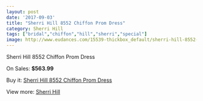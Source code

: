 ```yaml
---
layout: post
date: '2017-09-03'
title: "Sherri Hill 8552 Chiffon Prom Dress"
category: Sherri Hill
tags: ["bridal","chiffon","hill","sherri","special"]
image: http://www.eudances.com/15539-thickbox_default/sherri-hill-8552-chiffon-prom-dress.jpg
---
```

Sherri Hill 8552 Chiffon Prom Dress

On Sales: **$563.99**
<a href="https://www.eudances.com/en/sherri-hill/4595-sherri-hill-8552-chiffon-prom-dress.html"><amp-img layout="responsive" width="600" height="600" src="//www.eudances.com/15539-thickbox_default/sherri-hill-8552-chiffon-prom-dress.jpg" alt="Sherri Hill 8552 Chiffon Prom Dress 0" /></a>
<a href="https://www.eudances.com/en/sherri-hill/4595-sherri-hill-8552-chiffon-prom-dress.html"><amp-img layout="responsive" width="600" height="600" src="//www.eudances.com/15541-thickbox_default/sherri-hill-8552-chiffon-prom-dress.jpg" alt="Sherri Hill 8552 Chiffon Prom Dress 1" /></a>
<a href="https://www.eudances.com/en/sherri-hill/4595-sherri-hill-8552-chiffon-prom-dress.html"><amp-img layout="responsive" width="600" height="600" src="//www.eudances.com/15540-thickbox_default/sherri-hill-8552-chiffon-prom-dress.jpg" alt="Sherri Hill 8552 Chiffon Prom Dress 2" /></a>

Buy it: [Sherri Hill 8552 Chiffon Prom Dress](https://www.eudances.com/en/sherri-hill/4595-sherri-hill-8552-chiffon-prom-dress.html "Sherri Hill 8552 Chiffon Prom Dress")

View more: [Sherri Hill](https://www.eudances.com/en/80-Sherri-Hill "Sherri Hill")